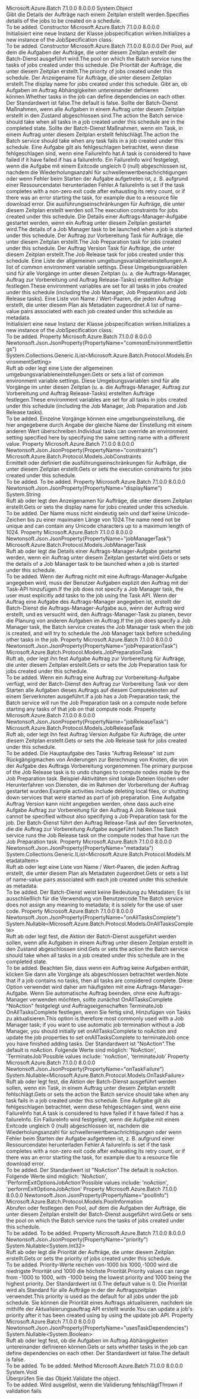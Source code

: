 <Type Name="JobSpecification" FullName="Microsoft.Azure.Batch.Protocol.Models.JobSpecification">
  <TypeSignature Language="C#" Value="public class JobSpecification" />
  <TypeSignature Language="ILAsm" Value=".class public auto ansi beforefieldinit JobSpecification extends System.Object" />
  <TypeSignature Language="DocId" Value="T:Microsoft.Azure.Batch.Protocol.Models.JobSpecification" />
  <TypeSignature Language="VB.NET" Value="Public Class JobSpecification" />
  <TypeSignature Language="F#" Value="type JobSpecification = class" />
  <AssemblyInfo>
    <AssemblyName>Microsoft.Azure.Batch</AssemblyName>
    <AssemblyVersion>7.1.0.0</AssemblyVersion>
    <AssemblyVersion>8.0.0.0</AssemblyVersion>
  </AssemblyInfo>
  <Base>
    <BaseTypeName>System.Object</BaseTypeName>
  </Base>
  <Interfaces />
  <Docs>
    <summary>
            <span data-ttu-id="762c1-101">Gibt die Details der Aufträge nach einem Zeitplan erstellt werden.</span><span class="sxs-lookup"><span data-stu-id="762c1-101">Specifies details of the jobs to be created on a schedule.</span></span>
            </summary>
    <remarks>To be added.</remarks>
  </Docs>
  <Members>
    <Member MemberName=".ctor">
      <MemberSignature Language="C#" Value="public JobSpecification ();" />
      <MemberSignature Language="ILAsm" Value=".method public hidebysig specialname rtspecialname instance void .ctor() cil managed" />
      <MemberSignature Language="DocId" Value="M:Microsoft.Azure.Batch.Protocol.Models.JobSpecification.#ctor" />
      <MemberSignature Language="VB.NET" Value="Public Sub New ()" />
      <MemberType>Constructor</MemberType>
      <AssemblyInfo>
        <AssemblyName>Microsoft.Azure.Batch</AssemblyName>
        <AssemblyVersion>7.1.0.0</AssemblyVersion>
        <AssemblyVersion>8.0.0.0</AssemblyVersion>
      </AssemblyInfo>
      <Parameters />
      <Docs>
        <summary>
            <span data-ttu-id="762c1-102">Initialisiert eine neue Instanz der Klasse jobspecification wirken.</span><span class="sxs-lookup"><span data-stu-id="762c1-102">Initializes a new instance of the JobSpecification class.</span></span>
            </summary>
        <remarks>To be added.</remarks>
      </Docs>
    </Member>
    <Member MemberName=".ctor">
      <MemberSignature Language="C#" Value="public JobSpecification (Microsoft.Azure.Batch.Protocol.Models.PoolInformation poolInfo, Nullable&lt;int&gt; priority = null, string displayName = null, Nullable&lt;bool&gt; usesTaskDependencies = null, Nullable&lt;Microsoft.Azure.Batch.Protocol.Models.OnAllTasksComplete&gt; onAllTasksComplete = null, Nullable&lt;Microsoft.Azure.Batch.Protocol.Models.OnTaskFailure&gt; onTaskFailure = null, Microsoft.Azure.Batch.Protocol.Models.JobConstraints constraints = null, Microsoft.Azure.Batch.Protocol.Models.JobManagerTask jobManagerTask = null, Microsoft.Azure.Batch.Protocol.Models.JobPreparationTask jobPreparationTask = null, Microsoft.Azure.Batch.Protocol.Models.JobReleaseTask jobReleaseTask = null, System.Collections.Generic.IList&lt;Microsoft.Azure.Batch.Protocol.Models.EnvironmentSetting&gt; commonEnvironmentSettings = null, System.Collections.Generic.IList&lt;Microsoft.Azure.Batch.Protocol.Models.MetadataItem&gt; metadata = null);" />
      <MemberSignature Language="ILAsm" Value=".method public hidebysig specialname rtspecialname instance void .ctor(class Microsoft.Azure.Batch.Protocol.Models.PoolInformation poolInfo, valuetype System.Nullable`1&lt;int32&gt; priority, string displayName, valuetype System.Nullable`1&lt;bool&gt; usesTaskDependencies, valuetype System.Nullable`1&lt;valuetype Microsoft.Azure.Batch.Protocol.Models.OnAllTasksComplete&gt; onAllTasksComplete, valuetype System.Nullable`1&lt;valuetype Microsoft.Azure.Batch.Protocol.Models.OnTaskFailure&gt; onTaskFailure, class Microsoft.Azure.Batch.Protocol.Models.JobConstraints constraints, class Microsoft.Azure.Batch.Protocol.Models.JobManagerTask jobManagerTask, class Microsoft.Azure.Batch.Protocol.Models.JobPreparationTask jobPreparationTask, class Microsoft.Azure.Batch.Protocol.Models.JobReleaseTask jobReleaseTask, class System.Collections.Generic.IList`1&lt;class Microsoft.Azure.Batch.Protocol.Models.EnvironmentSetting&gt; commonEnvironmentSettings, class System.Collections.Generic.IList`1&lt;class Microsoft.Azure.Batch.Protocol.Models.MetadataItem&gt; metadata) cil managed" />
      <MemberSignature Language="DocId" Value="M:Microsoft.Azure.Batch.Protocol.Models.JobSpecification.#ctor(Microsoft.Azure.Batch.Protocol.Models.PoolInformation,System.Nullable{System.Int32},System.String,System.Nullable{System.Boolean},System.Nullable{Microsoft.Azure.Batch.Protocol.Models.OnAllTasksComplete},System.Nullable{Microsoft.Azure.Batch.Protocol.Models.OnTaskFailure},Microsoft.Azure.Batch.Protocol.Models.JobConstraints,Microsoft.Azure.Batch.Protocol.Models.JobManagerTask,Microsoft.Azure.Batch.Protocol.Models.JobPreparationTask,Microsoft.Azure.Batch.Protocol.Models.JobReleaseTask,System.Collections.Generic.IList{Microsoft.Azure.Batch.Protocol.Models.EnvironmentSetting},System.Collections.Generic.IList{Microsoft.Azure.Batch.Protocol.Models.MetadataItem})" />
      <MemberSignature Language="F#" Value="new Microsoft.Azure.Batch.Protocol.Models.JobSpecification : Microsoft.Azure.Batch.Protocol.Models.PoolInformation * Nullable&lt;int&gt; * string * Nullable&lt;bool&gt; * Nullable&lt;Microsoft.Azure.Batch.Protocol.Models.OnAllTasksComplete&gt; * Nullable&lt;Microsoft.Azure.Batch.Protocol.Models.OnTaskFailure&gt; * Microsoft.Azure.Batch.Protocol.Models.JobConstraints * Microsoft.Azure.Batch.Protocol.Models.JobManagerTask * Microsoft.Azure.Batch.Protocol.Models.JobPreparationTask * Microsoft.Azure.Batch.Protocol.Models.JobReleaseTask * System.Collections.Generic.IList&lt;Microsoft.Azure.Batch.Protocol.Models.EnvironmentSetting&gt; * System.Collections.Generic.IList&lt;Microsoft.Azure.Batch.Protocol.Models.MetadataItem&gt; -&gt; Microsoft.Azure.Batch.Protocol.Models.JobSpecification" Usage="new Microsoft.Azure.Batch.Protocol.Models.JobSpecification (poolInfo, priority, displayName, usesTaskDependencies, onAllTasksComplete, onTaskFailure, constraints, jobManagerTask, jobPreparationTask, jobReleaseTask, commonEnvironmentSettings, metadata)" />
      <MemberType>Constructor</MemberType>
      <AssemblyInfo>
        <AssemblyName>Microsoft.Azure.Batch</AssemblyName>
        <AssemblyVersion>7.1.0.0</AssemblyVersion>
        <AssemblyVersion>8.0.0.0</AssemblyVersion>
      </AssemblyInfo>
      <Parameters>
        <Parameter Name="poolInfo" Type="Microsoft.Azure.Batch.Protocol.Models.PoolInformation" />
        <Parameter Name="priority" Type="System.Nullable&lt;System.Int32&gt;" />
        <Parameter Name="displayName" Type="System.String" />
        <Parameter Name="usesTaskDependencies" Type="System.Nullable&lt;System.Boolean&gt;" />
        <Parameter Name="onAllTasksComplete" Type="System.Nullable&lt;Microsoft.Azure.Batch.Protocol.Models.OnAllTasksComplete&gt;" />
        <Parameter Name="onTaskFailure" Type="System.Nullable&lt;Microsoft.Azure.Batch.Protocol.Models.OnTaskFailure&gt;" />
        <Parameter Name="constraints" Type="Microsoft.Azure.Batch.Protocol.Models.JobConstraints" />
        <Parameter Name="jobManagerTask" Type="Microsoft.Azure.Batch.Protocol.Models.JobManagerTask" />
        <Parameter Name="jobPreparationTask" Type="Microsoft.Azure.Batch.Protocol.Models.JobPreparationTask" />
        <Parameter Name="jobReleaseTask" Type="Microsoft.Azure.Batch.Protocol.Models.JobReleaseTask" />
        <Parameter Name="commonEnvironmentSettings" Type="System.Collections.Generic.IList&lt;Microsoft.Azure.Batch.Protocol.Models.EnvironmentSetting&gt;" />
        <Parameter Name="metadata" Type="System.Collections.Generic.IList&lt;Microsoft.Azure.Batch.Protocol.Models.MetadataItem&gt;" />
      </Parameters>
      <Docs>
        <param name="poolInfo"><span data-ttu-id="762c1-103">Der Pool, auf dem die Aufgaben der Aufträge, die unter diesem Zeitplan erstellt der Batch-Dienst ausgeführt wird.</span><span class="sxs-lookup"><span data-stu-id="762c1-103">The pool on which the Batch service runs the tasks of jobs created under this schedule.</span></span></param>
        <param name="priority"><span data-ttu-id="762c1-104">Die Priorität der Aufträge, die unter diesem Zeitplan erstellt.</span><span class="sxs-lookup"><span data-stu-id="762c1-104">The priority of jobs created under this schedule.</span></span></param>
        <param name="displayName"><span data-ttu-id="762c1-105">Der Anzeigename für Aufträge, die unter diesem Zeitplan erstellt.</span><span class="sxs-lookup"><span data-stu-id="762c1-105">The display name for jobs created under this schedule.</span></span></param>
        <param name="usesTaskDependencies"><span data-ttu-id="762c1-106">Gibt an, ob Aufgaben im Auftrag Abhängigkeiten untereinander definieren können.</span><span class="sxs-lookup"><span data-stu-id="762c1-106">Whether tasks in the job can define dependencies on each other.</span></span> <span data-ttu-id="762c1-107">Der Standardwert ist false.</span><span class="sxs-lookup"><span data-stu-id="762c1-107">The default is false.</span></span></param>
        <param name="onAllTasksComplete"><span data-ttu-id="762c1-108">Sollte der Batch-Dienst Maßnahmen, wenn alle Aufgaben in einem Auftrag unter diesem Zeitplan erstellt in den Zustand abgeschlossen sind.</span><span class="sxs-lookup"><span data-stu-id="762c1-108">The action the Batch service should take when all tasks in a job created under this schedule are in the completed state.</span></span></param>
        <param name="onTaskFailure"><span data-ttu-id="762c1-109">Sollte der Batch-Dienst Maßnahmen, wenn ein Task, in einem Auftrag unter diesem Zeitplan erstellt fehlschlägt.</span><span class="sxs-lookup"><span data-stu-id="762c1-109">The action the Batch service should take when any task fails in a job created under this schedule.</span></span> <span data-ttu-id="762c1-110">Eine Aufgabe gilt als fehlgeschlagen betrachtet, wenn diese fehlgeschlagen sind, wenn eine FailureInfo hat.</span><span class="sxs-lookup"><span data-stu-id="762c1-110">A task is considered to have failed if it have failed if has a failureInfo.</span></span> <span data-ttu-id="762c1-111">Ein FailureInfo wird festgelegt, wenn die Aufgabe mit einem Exitcode ungleich 0 (null) abgeschlossen ist, nachdem die Wiederholungsanzahl für schwellenwertbenachrichtigungen oder wenn Fehler beim Starten der Aufgabe aufgetreten ist, z. B. aufgrund einer Ressourcendatei herunterladen Fehler.</span><span class="sxs-lookup"><span data-stu-id="762c1-111">A failureInfo is set if the task completes with a non-zero exit code after exhausting its retry count, or if there was an error starting the task, for example due to a resource file download error.</span></span></param>
        <param name="constraints"><span data-ttu-id="762c1-112">Die ausführungseinschränkungen für Aufträge, die unter diesem Zeitplan erstellt werden soll.</span><span class="sxs-lookup"><span data-stu-id="762c1-112">The execution constraints for jobs created under this schedule.</span></span></param>
        <param name="jobManagerTask"><span data-ttu-id="762c1-113">Die Details einer Auftrags-Manager-Aufgabe gestartet werden, wenn ein Auftrag unter diesem Zeitplan gestartet wird.</span><span class="sxs-lookup"><span data-stu-id="762c1-113">The details of a Job Manager task to be launched when a job is started under this schedule.</span></span></param>
        <param name="jobPreparationTask"><span data-ttu-id="762c1-114">Der Auftrag zur Vorbereitung Task für Aufträge, die unter diesem Zeitplan erstellt.</span><span class="sxs-lookup"><span data-stu-id="762c1-114">The Job Preparation task for jobs created under this schedule.</span></span></param>
        <param name="jobReleaseTask"><span data-ttu-id="762c1-115">Der Auftrag Version Task für Aufträge, die unter diesem Zeitplan erstellt.</span><span class="sxs-lookup"><span data-stu-id="762c1-115">The Job Release task for jobs created under this schedule.</span></span></param>
        <param name="commonEnvironmentSettings"><span data-ttu-id="762c1-116">Eine Liste der allgemeinen umgebungsvariableneinstellungen.</span><span class="sxs-lookup"><span data-stu-id="762c1-116">A list of common environment variable settings.</span></span> <span data-ttu-id="762c1-117">Diese Umgebungsvariablen sind für alle Vorgänge im unter diesen Zeitplan (u. a. die Auftrags-Manager, Auftrag zur Vorbereitung und Auftrag Release-Tasks) erstellten Aufträge festlegen.</span><span class="sxs-lookup"><span data-stu-id="762c1-117">These environment variables are set for all tasks in jobs created under this schedule (including the Job Manager, Job Preparation and Job Release tasks).</span></span></param>
        <param name="metadata"><span data-ttu-id="762c1-118">Eine Liste von Name / Wert-Paaren, die jeden Auftrag erstellt, die unter diesem Plan als Metadaten zugeordnet.</span><span class="sxs-lookup"><span data-stu-id="762c1-118">A list of name-value pairs associated with each job created under this schedule as metadata.</span></span></param>
        <summary>
            <span data-ttu-id="762c1-119">Initialisiert eine neue Instanz der Klasse jobspecification wirken.</span><span class="sxs-lookup"><span data-stu-id="762c1-119">Initializes a new instance of the JobSpecification class.</span></span>
            </summary>
        <remarks>To be added.</remarks>
      </Docs>
    </Member>
    <Member MemberName="CommonEnvironmentSettings">
      <MemberSignature Language="C#" Value="public System.Collections.Generic.IList&lt;Microsoft.Azure.Batch.Protocol.Models.EnvironmentSetting&gt; CommonEnvironmentSettings { get; set; }" />
      <MemberSignature Language="ILAsm" Value=".property instance class System.Collections.Generic.IList`1&lt;class Microsoft.Azure.Batch.Protocol.Models.EnvironmentSetting&gt; CommonEnvironmentSettings" />
      <MemberSignature Language="DocId" Value="P:Microsoft.Azure.Batch.Protocol.Models.JobSpecification.CommonEnvironmentSettings" />
      <MemberSignature Language="VB.NET" Value="Public Property CommonEnvironmentSettings As IList(Of EnvironmentSetting)" />
      <MemberSignature Language="F#" Value="member this.CommonEnvironmentSettings : System.Collections.Generic.IList&lt;Microsoft.Azure.Batch.Protocol.Models.EnvironmentSetting&gt; with get, set" Usage="Microsoft.Azure.Batch.Protocol.Models.JobSpecification.CommonEnvironmentSettings" />
      <MemberType>Property</MemberType>
      <AssemblyInfo>
        <AssemblyName>Microsoft.Azure.Batch</AssemblyName>
        <AssemblyVersion>7.1.0.0</AssemblyVersion>
        <AssemblyVersion>8.0.0.0</AssemblyVersion>
      </AssemblyInfo>
      <Attributes>
        <Attribute>
          <AttributeName>Newtonsoft.Json.JsonProperty(PropertyName="commonEnvironmentSettings")</AttributeName>
        </Attribute>
      </Attributes>
      <ReturnValue>
        <ReturnType>System.Collections.Generic.IList&lt;Microsoft.Azure.Batch.Protocol.Models.EnvironmentSetting&gt;</ReturnType>
      </ReturnValue>
      <Docs>
        <summary>
            <span data-ttu-id="762c1-120">Ruft ab oder legt eine Liste der allgemeinen umgebungsvariableneinstellungen.</span><span class="sxs-lookup"><span data-stu-id="762c1-120">Gets or sets a list of common environment variable settings.</span></span> <span data-ttu-id="762c1-121">Diese Umgebungsvariablen sind für alle Vorgänge im unter diesen Zeitplan (u. a. die Auftrags-Manager, Auftrag zur Vorbereitung und Auftrag Release-Tasks) erstellten Aufträge festlegen.</span><span class="sxs-lookup"><span data-stu-id="762c1-121">These environment variables are set for all tasks in jobs created under this schedule (including the Job Manager, Job Preparation and Job Release tasks).</span></span>
            </summary>
        <value>To be added.</value>
        <remarks>
            <span data-ttu-id="762c1-122">Einzelne Vorgänge können eine umgebungseinstellung, die hier angegebene durch Angabe der gleiche Name der Einstellung mit einem anderen Wert überschreiben.</span><span class="sxs-lookup"><span data-stu-id="762c1-122">Individual tasks can override an environment setting specified here by specifying the same setting name with a different value.</span></span>
            </remarks>
      </Docs>
    </Member>
    <Member MemberName="Constraints">
      <MemberSignature Language="C#" Value="public Microsoft.Azure.Batch.Protocol.Models.JobConstraints Constraints { get; set; }" />
      <MemberSignature Language="ILAsm" Value=".property instance class Microsoft.Azure.Batch.Protocol.Models.JobConstraints Constraints" />
      <MemberSignature Language="DocId" Value="P:Microsoft.Azure.Batch.Protocol.Models.JobSpecification.Constraints" />
      <MemberSignature Language="VB.NET" Value="Public Property Constraints As JobConstraints" />
      <MemberSignature Language="F#" Value="member this.Constraints : Microsoft.Azure.Batch.Protocol.Models.JobConstraints with get, set" Usage="Microsoft.Azure.Batch.Protocol.Models.JobSpecification.Constraints" />
      <MemberType>Property</MemberType>
      <AssemblyInfo>
        <AssemblyName>Microsoft.Azure.Batch</AssemblyName>
        <AssemblyVersion>7.1.0.0</AssemblyVersion>
        <AssemblyVersion>8.0.0.0</AssemblyVersion>
      </AssemblyInfo>
      <Attributes>
        <Attribute>
          <AttributeName>Newtonsoft.Json.JsonProperty(PropertyName="constraints")</AttributeName>
        </Attribute>
      </Attributes>
      <ReturnValue>
        <ReturnType>Microsoft.Azure.Batch.Protocol.Models.JobConstraints</ReturnType>
      </ReturnValue>
      <Docs>
        <summary>
            <span data-ttu-id="762c1-123">Ermittelt oder definiert die ausführungseinschränkungen für Aufträge, die unter diesem Zeitplan erstellt.</span><span class="sxs-lookup"><span data-stu-id="762c1-123">Gets or sets the execution constraints for jobs created under this schedule.</span></span>
            </summary>
        <value>To be added.</value>
        <remarks>To be added.</remarks>
      </Docs>
    </Member>
    <Member MemberName="DisplayName">
      <MemberSignature Language="C#" Value="public string DisplayName { get; set; }" />
      <MemberSignature Language="ILAsm" Value=".property instance string DisplayName" />
      <MemberSignature Language="DocId" Value="P:Microsoft.Azure.Batch.Protocol.Models.JobSpecification.DisplayName" />
      <MemberSignature Language="VB.NET" Value="Public Property DisplayName As String" />
      <MemberSignature Language="F#" Value="member this.DisplayName : string with get, set" Usage="Microsoft.Azure.Batch.Protocol.Models.JobSpecification.DisplayName" />
      <MemberType>Property</MemberType>
      <AssemblyInfo>
        <AssemblyName>Microsoft.Azure.Batch</AssemblyName>
        <AssemblyVersion>7.1.0.0</AssemblyVersion>
        <AssemblyVersion>8.0.0.0</AssemblyVersion>
      </AssemblyInfo>
      <Attributes>
        <Attribute>
          <AttributeName>Newtonsoft.Json.JsonProperty(PropertyName="displayName")</AttributeName>
        </Attribute>
      </Attributes>
      <ReturnValue>
        <ReturnType>System.String</ReturnType>
      </ReturnValue>
      <Docs>
        <summary>
            <span data-ttu-id="762c1-124">Ruft ab oder legt den Anzeigenamen für Aufträge, die unter diesem Zeitplan erstellt.</span><span class="sxs-lookup"><span data-stu-id="762c1-124">Gets or sets the display name for jobs created under this schedule.</span></span>
            </summary>
        <value>To be added.</value>
        <remarks>
            <span data-ttu-id="762c1-125">Der Name muss nicht eindeutig sein und darf keine Unicode-Zeichen bis zu einer maximalen Länge von 1024.</span><span class="sxs-lookup"><span data-stu-id="762c1-125">The name need not be unique and can contain any Unicode characters up to a maximum length of 1024.</span></span>
            </remarks>
      </Docs>
    </Member>
    <Member MemberName="JobManagerTask">
      <MemberSignature Language="C#" Value="public Microsoft.Azure.Batch.Protocol.Models.JobManagerTask JobManagerTask { get; set; }" />
      <MemberSignature Language="ILAsm" Value=".property instance class Microsoft.Azure.Batch.Protocol.Models.JobManagerTask JobManagerTask" />
      <MemberSignature Language="DocId" Value="P:Microsoft.Azure.Batch.Protocol.Models.JobSpecification.JobManagerTask" />
      <MemberSignature Language="VB.NET" Value="Public Property JobManagerTask As JobManagerTask" />
      <MemberSignature Language="F#" Value="member this.JobManagerTask : Microsoft.Azure.Batch.Protocol.Models.JobManagerTask with get, set" Usage="Microsoft.Azure.Batch.Protocol.Models.JobSpecification.JobManagerTask" />
      <MemberType>Property</MemberType>
      <AssemblyInfo>
        <AssemblyName>Microsoft.Azure.Batch</AssemblyName>
        <AssemblyVersion>7.1.0.0</AssemblyVersion>
        <AssemblyVersion>8.0.0.0</AssemblyVersion>
      </AssemblyInfo>
      <Attributes>
        <Attribute>
          <AttributeName>Newtonsoft.Json.JsonProperty(PropertyName="jobManagerTask")</AttributeName>
        </Attribute>
      </Attributes>
      <ReturnValue>
        <ReturnType>Microsoft.Azure.Batch.Protocol.Models.JobManagerTask</ReturnType>
      </ReturnValue>
      <Docs>
        <summary>
            <span data-ttu-id="762c1-126">Ruft ab oder legt die Details einer Auftrags-Manager-Aufgabe gestartet werden, wenn ein Auftrag unter diesem Zeitplan gestartet wird.</span><span class="sxs-lookup"><span data-stu-id="762c1-126">Gets or sets the details of a Job Manager task to be launched when a job is started under this schedule.</span></span>
            </summary>
        <value>To be added.</value>
        <remarks>
            <span data-ttu-id="762c1-127">Wenn der Auftrag nicht mit eine Auftrags-Manager-Aufgabe angegeben wird, muss der Benutzer Aufgaben explizit den Auftrag mit der Task-API hinzufügen.</span><span class="sxs-lookup"><span data-stu-id="762c1-127">If the job does not specify a Job Manager task, the user must explicitly add tasks to the job using the Task API.</span></span> <span data-ttu-id="762c1-128">Wenn der Auftrag eine Aufgabe des Auftrags-Manager angegeben ist, erstellt der Batch-Dienst die Auftrags-Manager-Aufgabe aus, wenn der Auftrag wird erstellt, und es versucht wird, den Auftrags-Manager-Task zu planen, bevor die Planung von anderen Aufgaben im Auftrag.</span><span class="sxs-lookup"><span data-stu-id="762c1-128">If the job does specify a Job Manager task, the Batch service creates the Job Manager task when the job is created, and will try to schedule the Job Manager task before scheduling other tasks in the job.</span></span>
            </remarks>
      </Docs>
    </Member>
    <Member MemberName="JobPreparationTask">
      <MemberSignature Language="C#" Value="public Microsoft.Azure.Batch.Protocol.Models.JobPreparationTask JobPreparationTask { get; set; }" />
      <MemberSignature Language="ILAsm" Value=".property instance class Microsoft.Azure.Batch.Protocol.Models.JobPreparationTask JobPreparationTask" />
      <MemberSignature Language="DocId" Value="P:Microsoft.Azure.Batch.Protocol.Models.JobSpecification.JobPreparationTask" />
      <MemberSignature Language="VB.NET" Value="Public Property JobPreparationTask As JobPreparationTask" />
      <MemberSignature Language="F#" Value="member this.JobPreparationTask : Microsoft.Azure.Batch.Protocol.Models.JobPreparationTask with get, set" Usage="Microsoft.Azure.Batch.Protocol.Models.JobSpecification.JobPreparationTask" />
      <MemberType>Property</MemberType>
      <AssemblyInfo>
        <AssemblyName>Microsoft.Azure.Batch</AssemblyName>
        <AssemblyVersion>7.1.0.0</AssemblyVersion>
        <AssemblyVersion>8.0.0.0</AssemblyVersion>
      </AssemblyInfo>
      <Attributes>
        <Attribute>
          <AttributeName>Newtonsoft.Json.JsonProperty(PropertyName="jobPreparationTask")</AttributeName>
        </Attribute>
      </Attributes>
      <ReturnValue>
        <ReturnType>Microsoft.Azure.Batch.Protocol.Models.JobPreparationTask</ReturnType>
      </ReturnValue>
      <Docs>
        <summary>
            <span data-ttu-id="762c1-129">Ruft ab, oder legt ihn fest Aufgabe Auftrag zur Vorbereitung für Aufträge, die unter diesem Zeitplan erstellt.</span><span class="sxs-lookup"><span data-stu-id="762c1-129">Gets or sets the Job Preparation task for jobs created under this schedule.</span></span>
            </summary>
        <value>To be added.</value>
        <remarks>
            <span data-ttu-id="762c1-130">Wenn ein Auftrag eine Auftrag zur Vorbereitung-Aufgabe verfügt, wird der Batch-Dienst den Auftrag zur Vorbereitung Task vor dem Starten alle Aufgaben dieses Auftrags auf diesem Computeknoten auf einem Serverknoten ausgeführt.</span><span class="sxs-lookup"><span data-stu-id="762c1-130">If a job has a Job Preparation task, the Batch service will run the Job Preparation task on a compute node before starting any tasks of that job on that compute node.</span></span>
            </remarks>
      </Docs>
    </Member>
    <Member MemberName="JobReleaseTask">
      <MemberSignature Language="C#" Value="public Microsoft.Azure.Batch.Protocol.Models.JobReleaseTask JobReleaseTask { get; set; }" />
      <MemberSignature Language="ILAsm" Value=".property instance class Microsoft.Azure.Batch.Protocol.Models.JobReleaseTask JobReleaseTask" />
      <MemberSignature Language="DocId" Value="P:Microsoft.Azure.Batch.Protocol.Models.JobSpecification.JobReleaseTask" />
      <MemberSignature Language="VB.NET" Value="Public Property JobReleaseTask As JobReleaseTask" />
      <MemberSignature Language="F#" Value="member this.JobReleaseTask : Microsoft.Azure.Batch.Protocol.Models.JobReleaseTask with get, set" Usage="Microsoft.Azure.Batch.Protocol.Models.JobSpecification.JobReleaseTask" />
      <MemberType>Property</MemberType>
      <AssemblyInfo>
        <AssemblyName>Microsoft.Azure.Batch</AssemblyName>
        <AssemblyVersion>7.1.0.0</AssemblyVersion>
        <AssemblyVersion>8.0.0.0</AssemblyVersion>
      </AssemblyInfo>
      <Attributes>
        <Attribute>
          <AttributeName>Newtonsoft.Json.JsonProperty(PropertyName="jobReleaseTask")</AttributeName>
        </Attribute>
      </Attributes>
      <ReturnValue>
        <ReturnType>Microsoft.Azure.Batch.Protocol.Models.JobReleaseTask</ReturnType>
      </ReturnValue>
      <Docs>
        <summary>
            <span data-ttu-id="762c1-131">Ruft ab, oder legt ihn fest Auftrag Version Aufgabe für Aufträge, die unter diesem Zeitplan erstellt.</span><span class="sxs-lookup"><span data-stu-id="762c1-131">Gets or sets the Job Release task for jobs created under this schedule.</span></span>
            </summary>
        <value>To be added.</value>
        <remarks>
            <span data-ttu-id="762c1-132">Die Hauptaufgabe des Tasks "Auftrag Release" ist zum Rückgängigmachen von Änderungen zur Berechnung von Knoten, die von der Aufgabe des Auftrags Vorbereitung vorgenommen.</span><span class="sxs-lookup"><span data-stu-id="762c1-132">The primary purpose of the Job Release task is to undo changes to compute nodes made by the Job Preparation task.</span></span> <span data-ttu-id="762c1-133">Beispiel-Aktivitäten sind lokale Dateien löschen oder Herunterfahren von Diensten, die im Rahmen der Vorbereitung der Auftrag gestartet wurden.</span><span class="sxs-lookup"><span data-stu-id="762c1-133">Example activities include deleting local files, or shutting down services that were started as part of job preparation.</span></span> <span data-ttu-id="762c1-134">Eine Aufgabe Auftrag Version kann nicht angegeben werden, ohne dass auch eine Aufgabe Auftrag zur Vorbereitung für den Auftrag.</span><span class="sxs-lookup"><span data-stu-id="762c1-134">A Job Release task cannot be specified without also specifying a Job Preparation task for the job.</span></span> <span data-ttu-id="762c1-135">Der Batch-Dienst führt den Auftrag Release-Task auf den Serverknoten, die die Auftrag zur Vorbereitung Aufgabe ausgeführt haben.</span><span class="sxs-lookup"><span data-stu-id="762c1-135">The Batch service runs the Job Release task on the compute nodes that have run the Job Preparation task.</span></span>
            </remarks>
      </Docs>
    </Member>
    <Member MemberName="Metadata">
      <MemberSignature Language="C#" Value="public System.Collections.Generic.IList&lt;Microsoft.Azure.Batch.Protocol.Models.MetadataItem&gt; Metadata { get; set; }" />
      <MemberSignature Language="ILAsm" Value=".property instance class System.Collections.Generic.IList`1&lt;class Microsoft.Azure.Batch.Protocol.Models.MetadataItem&gt; Metadata" />
      <MemberSignature Language="DocId" Value="P:Microsoft.Azure.Batch.Protocol.Models.JobSpecification.Metadata" />
      <MemberSignature Language="VB.NET" Value="Public Property Metadata As IList(Of MetadataItem)" />
      <MemberSignature Language="F#" Value="member this.Metadata : System.Collections.Generic.IList&lt;Microsoft.Azure.Batch.Protocol.Models.MetadataItem&gt; with get, set" Usage="Microsoft.Azure.Batch.Protocol.Models.JobSpecification.Metadata" />
      <MemberType>Property</MemberType>
      <AssemblyInfo>
        <AssemblyName>Microsoft.Azure.Batch</AssemblyName>
        <AssemblyVersion>7.1.0.0</AssemblyVersion>
        <AssemblyVersion>8.0.0.0</AssemblyVersion>
      </AssemblyInfo>
      <Attributes>
        <Attribute>
          <AttributeName>Newtonsoft.Json.JsonProperty(PropertyName="metadata")</AttributeName>
        </Attribute>
      </Attributes>
      <ReturnValue>
        <ReturnType>System.Collections.Generic.IList&lt;Microsoft.Azure.Batch.Protocol.Models.MetadataItem&gt;</ReturnType>
      </ReturnValue>
      <Docs>
        <summary>
            <span data-ttu-id="762c1-136">Ruft ab oder legt eine Liste von Name / Wert-Paaren, die jeden Auftrag erstellt, die unter diesem Plan als Metadaten zugeordnet.</span><span class="sxs-lookup"><span data-stu-id="762c1-136">Gets or sets a list of name-value pairs associated with each job created under this schedule as metadata.</span></span>
            </summary>
        <value>To be added.</value>
        <remarks>
            <span data-ttu-id="762c1-137">Der Batch-Dienst weist keine Bedeutung zu Metadaten; Es ist ausschließlich für die Verwendung von Benutzercode.</span><span class="sxs-lookup"><span data-stu-id="762c1-137">The Batch service does not assign any meaning to metadata; it is solely for the use of user code.</span></span>
            </remarks>
      </Docs>
    </Member>
    <Member MemberName="OnAllTasksComplete">
      <MemberSignature Language="C#" Value="public Nullable&lt;Microsoft.Azure.Batch.Protocol.Models.OnAllTasksComplete&gt; OnAllTasksComplete { get; set; }" />
      <MemberSignature Language="ILAsm" Value=".property instance valuetype System.Nullable`1&lt;valuetype Microsoft.Azure.Batch.Protocol.Models.OnAllTasksComplete&gt; OnAllTasksComplete" />
      <MemberSignature Language="DocId" Value="P:Microsoft.Azure.Batch.Protocol.Models.JobSpecification.OnAllTasksComplete" />
      <MemberSignature Language="VB.NET" Value="Public Property OnAllTasksComplete As Nullable(Of OnAllTasksComplete)" />
      <MemberSignature Language="F#" Value="member this.OnAllTasksComplete : Nullable&lt;Microsoft.Azure.Batch.Protocol.Models.OnAllTasksComplete&gt; with get, set" Usage="Microsoft.Azure.Batch.Protocol.Models.JobSpecification.OnAllTasksComplete" />
      <MemberType>Property</MemberType>
      <AssemblyInfo>
        <AssemblyName>Microsoft.Azure.Batch</AssemblyName>
        <AssemblyVersion>7.1.0.0</AssemblyVersion>
        <AssemblyVersion>8.0.0.0</AssemblyVersion>
      </AssemblyInfo>
      <Attributes>
        <Attribute>
          <AttributeName>Newtonsoft.Json.JsonProperty(PropertyName="onAllTasksComplete")</AttributeName>
        </Attribute>
      </Attributes>
      <ReturnValue>
        <ReturnType>System.Nullable&lt;Microsoft.Azure.Batch.Protocol.Models.OnAllTasksComplete&gt;</ReturnType>
      </ReturnValue>
      <Docs>
        <summary>
            <span data-ttu-id="762c1-138">Ruft ab oder legt fest, die Aktion der Batch-Dienst ausgeführt werden sollen, wenn alle Aufgaben in einem Auftrag unter diesem Zeitplan erstellt in den Zustand abgeschlossen sind.</span><span class="sxs-lookup"><span data-stu-id="762c1-138">Gets or sets the action the Batch service should take when all tasks in a job created under this schedule are in the completed state.</span></span>
            </summary>
        <value>To be added.</value>
        <remarks>
            <span data-ttu-id="762c1-139">Beachten Sie, dass wenn ein Auftrag keine Aufgaben enthält, klicken Sie dann alle Vorgänge als abgeschlossen betrachtet werden.</span><span class="sxs-lookup"><span data-stu-id="762c1-139">Note that if a job contains no tasks, then all tasks are considered complete.</span></span> <span data-ttu-id="762c1-140">Diese Option verwendet wird daher am häufigsten mit eine Auftrags-Manager-Aufgabe. Wenn Sie automatische Auftrag beenden, ohne eine Auftrags-Manager verwenden möchten, sollte zunächst OnAllTasksComplete "NoAction" festgelegt und Auftragseigenschaften TerminateJob OnAllTasksComplete festlegen, wenn Sie fertig sind, Hinzufügen von Tasks zu aktualisieren.</span><span class="sxs-lookup"><span data-stu-id="762c1-140">This option is therefore most commonly used with a Job Manager task; if you want to use automatic job termination without a Job Manager, you should initially set onAllTasksComplete to noAction and update the job properties to set onAllTasksComplete to terminateJob once you have finished adding tasks.</span></span> <span data-ttu-id="762c1-141">Der Standardwert ist "NoAction".</span><span class="sxs-lookup"><span data-stu-id="762c1-141">The default is noAction.</span></span> <span data-ttu-id="762c1-142">Folgende Werte sind möglich: 'NoAction', 'TerminateJob'</span><span class="sxs-lookup"><span data-stu-id="762c1-142">Possible values include: 'noAction', 'terminateJob'</span></span>
            </remarks>
      </Docs>
    </Member>
    <Member MemberName="OnTaskFailure">
      <MemberSignature Language="C#" Value="public Nullable&lt;Microsoft.Azure.Batch.Protocol.Models.OnTaskFailure&gt; OnTaskFailure { get; set; }" />
      <MemberSignature Language="ILAsm" Value=".property instance valuetype System.Nullable`1&lt;valuetype Microsoft.Azure.Batch.Protocol.Models.OnTaskFailure&gt; OnTaskFailure" />
      <MemberSignature Language="DocId" Value="P:Microsoft.Azure.Batch.Protocol.Models.JobSpecification.OnTaskFailure" />
      <MemberSignature Language="VB.NET" Value="Public Property OnTaskFailure As Nullable(Of OnTaskFailure)" />
      <MemberSignature Language="F#" Value="member this.OnTaskFailure : Nullable&lt;Microsoft.Azure.Batch.Protocol.Models.OnTaskFailure&gt; with get, set" Usage="Microsoft.Azure.Batch.Protocol.Models.JobSpecification.OnTaskFailure" />
      <MemberType>Property</MemberType>
      <AssemblyInfo>
        <AssemblyName>Microsoft.Azure.Batch</AssemblyName>
        <AssemblyVersion>7.1.0.0</AssemblyVersion>
        <AssemblyVersion>8.0.0.0</AssemblyVersion>
      </AssemblyInfo>
      <Attributes>
        <Attribute>
          <AttributeName>Newtonsoft.Json.JsonProperty(PropertyName="onTaskFailure")</AttributeName>
        </Attribute>
      </Attributes>
      <ReturnValue>
        <ReturnType>System.Nullable&lt;Microsoft.Azure.Batch.Protocol.Models.OnTaskFailure&gt;</ReturnType>
      </ReturnValue>
      <Docs>
        <summary>
            <span data-ttu-id="762c1-143">Ruft ab oder legt fest, die Aktion der Batch-Dienst ausgeführt werden sollen, wenn ein Task, in einem Auftrag unter diesem Zeitplan erstellt fehlschlägt.</span><span class="sxs-lookup"><span data-stu-id="762c1-143">Gets or sets the action the Batch service should take when any task fails in a job created under this schedule.</span></span> <span data-ttu-id="762c1-144">Eine Aufgabe gilt als fehlgeschlagen betrachtet, wenn diese fehlgeschlagen sind, wenn eine FailureInfo hat.</span><span class="sxs-lookup"><span data-stu-id="762c1-144">A task is considered to have failed if it have failed if has a failureInfo.</span></span> <span data-ttu-id="762c1-145">Ein FailureInfo wird festgelegt, wenn die Aufgabe mit einem Exitcode ungleich 0 (null) abgeschlossen ist, nachdem die Wiederholungsanzahl für schwellenwertbenachrichtigungen oder wenn Fehler beim Starten der Aufgabe aufgetreten ist, z. B. aufgrund einer Ressourcendatei herunterladen Fehler.</span><span class="sxs-lookup"><span data-stu-id="762c1-145">A failureInfo is set if the task completes with a non-zero exit code after exhausting its retry count, or if there was an error starting the task, for example due to a resource file download error.</span></span>
            </summary>
        <value>To be added.</value>
        <remarks>
            <span data-ttu-id="762c1-146">Der Standardwert ist "NoAction".</span><span class="sxs-lookup"><span data-stu-id="762c1-146">The default is noAction.</span></span> <span data-ttu-id="762c1-147">Folgende Werte sind möglich: 'NoAction', 'PerformExitOptionsJobAction'</span><span class="sxs-lookup"><span data-stu-id="762c1-147">Possible values include: 'noAction', 'performExitOptionsJobAction'</span></span>
            </remarks>
      </Docs>
    </Member>
    <Member MemberName="PoolInfo">
      <MemberSignature Language="C#" Value="public Microsoft.Azure.Batch.Protocol.Models.PoolInformation PoolInfo { get; set; }" />
      <MemberSignature Language="ILAsm" Value=".property instance class Microsoft.Azure.Batch.Protocol.Models.PoolInformation PoolInfo" />
      <MemberSignature Language="DocId" Value="P:Microsoft.Azure.Batch.Protocol.Models.JobSpecification.PoolInfo" />
      <MemberSignature Language="VB.NET" Value="Public Property PoolInfo As PoolInformation" />
      <MemberSignature Language="F#" Value="member this.PoolInfo : Microsoft.Azure.Batch.Protocol.Models.PoolInformation with get, set" Usage="Microsoft.Azure.Batch.Protocol.Models.JobSpecification.PoolInfo" />
      <MemberType>Property</MemberType>
      <AssemblyInfo>
        <AssemblyName>Microsoft.Azure.Batch</AssemblyName>
        <AssemblyVersion>7.1.0.0</AssemblyVersion>
        <AssemblyVersion>8.0.0.0</AssemblyVersion>
      </AssemblyInfo>
      <Attributes>
        <Attribute>
          <AttributeName>Newtonsoft.Json.JsonProperty(PropertyName="poolInfo")</AttributeName>
        </Attribute>
      </Attributes>
      <ReturnValue>
        <ReturnType>Microsoft.Azure.Batch.Protocol.Models.PoolInformation</ReturnType>
      </ReturnValue>
      <Docs>
        <summary>
            <span data-ttu-id="762c1-148">Abrufen oder festlegen den Pool, auf dem die Aufgaben der Aufträge, die unter diesem Zeitplan erstellt der Batch-Dienst ausgeführt wird.</span><span class="sxs-lookup"><span data-stu-id="762c1-148">Gets or sets the pool on which the Batch service runs the tasks of jobs created under this schedule.</span></span>
            </summary>
        <value>To be added.</value>
        <remarks>To be added.</remarks>
      </Docs>
    </Member>
    <Member MemberName="Priority">
      <MemberSignature Language="C#" Value="public Nullable&lt;int&gt; Priority { get; set; }" />
      <MemberSignature Language="ILAsm" Value=".property instance valuetype System.Nullable`1&lt;int32&gt; Priority" />
      <MemberSignature Language="DocId" Value="P:Microsoft.Azure.Batch.Protocol.Models.JobSpecification.Priority" />
      <MemberSignature Language="VB.NET" Value="Public Property Priority As Nullable(Of Integer)" />
      <MemberSignature Language="F#" Value="member this.Priority : Nullable&lt;int&gt; with get, set" Usage="Microsoft.Azure.Batch.Protocol.Models.JobSpecification.Priority" />
      <MemberType>Property</MemberType>
      <AssemblyInfo>
        <AssemblyName>Microsoft.Azure.Batch</AssemblyName>
        <AssemblyVersion>7.1.0.0</AssemblyVersion>
        <AssemblyVersion>8.0.0.0</AssemblyVersion>
      </AssemblyInfo>
      <Attributes>
        <Attribute>
          <AttributeName>Newtonsoft.Json.JsonProperty(PropertyName="priority")</AttributeName>
        </Attribute>
      </Attributes>
      <ReturnValue>
        <ReturnType>System.Nullable&lt;System.Int32&gt;</ReturnType>
      </ReturnValue>
      <Docs>
        <summary>
            <span data-ttu-id="762c1-149">Ruft ab oder legt die Priorität der Aufträge, die unter diesem Zeitplan erstellt.</span><span class="sxs-lookup"><span data-stu-id="762c1-149">Gets or sets the priority of jobs created under this schedule.</span></span>
            </summary>
        <value>To be added.</value>
        <remarks>
            <span data-ttu-id="762c1-150">Priority-Werte reichen von-1000 bis 1000,-1000 wird die niedrigste Priorität und 1000 die höchste Priorität.</span><span class="sxs-lookup"><span data-stu-id="762c1-150">Priority values can range from -1000 to 1000, with -1000 being the lowest priority and 1000 being the highest priority.</span></span> <span data-ttu-id="762c1-151">Der Standardwert ist 0.</span><span class="sxs-lookup"><span data-stu-id="762c1-151">The default value is 0.</span></span> <span data-ttu-id="762c1-152">Die Priorität wird als Standard für alle Aufträge in der der Auftragszeitplan verwendet.</span><span class="sxs-lookup"><span data-stu-id="762c1-152">This priority is used as the default for all jobs under the job schedule.</span></span> <span data-ttu-id="762c1-153">Sie können die Priorität eines Auftrags aktualisieren, nachdem sie mithilfe der Aktualisierungsauftrag API erstellt wurde.</span><span class="sxs-lookup"><span data-stu-id="762c1-153">You can update a job's priority after it has been created using by using the update job API.</span></span>
            </remarks>
      </Docs>
    </Member>
    <Member MemberName="UsesTaskDependencies">
      <MemberSignature Language="C#" Value="public Nullable&lt;bool&gt; UsesTaskDependencies { get; set; }" />
      <MemberSignature Language="ILAsm" Value=".property instance valuetype System.Nullable`1&lt;bool&gt; UsesTaskDependencies" />
      <MemberSignature Language="DocId" Value="P:Microsoft.Azure.Batch.Protocol.Models.JobSpecification.UsesTaskDependencies" />
      <MemberSignature Language="VB.NET" Value="Public Property UsesTaskDependencies As Nullable(Of Boolean)" />
      <MemberSignature Language="F#" Value="member this.UsesTaskDependencies : Nullable&lt;bool&gt; with get, set" Usage="Microsoft.Azure.Batch.Protocol.Models.JobSpecification.UsesTaskDependencies" />
      <MemberType>Property</MemberType>
      <AssemblyInfo>
        <AssemblyName>Microsoft.Azure.Batch</AssemblyName>
        <AssemblyVersion>7.1.0.0</AssemblyVersion>
        <AssemblyVersion>8.0.0.0</AssemblyVersion>
      </AssemblyInfo>
      <Attributes>
        <Attribute>
          <AttributeName>Newtonsoft.Json.JsonProperty(PropertyName="usesTaskDependencies")</AttributeName>
        </Attribute>
      </Attributes>
      <ReturnValue>
        <ReturnType>System.Nullable&lt;System.Boolean&gt;</ReturnType>
      </ReturnValue>
      <Docs>
        <summary>
            <span data-ttu-id="762c1-154">Ruft ab oder legt fest, ob die Aufgaben im Auftrag Abhängigkeiten untereinander definieren können.</span><span class="sxs-lookup"><span data-stu-id="762c1-154">Gets or sets whether tasks in the job can define dependencies on each other.</span></span> <span data-ttu-id="762c1-155">Der Standardwert ist false.</span><span class="sxs-lookup"><span data-stu-id="762c1-155">The default is false.</span></span>
            </summary>
        <value>To be added.</value>
        <remarks>To be added.</remarks>
      </Docs>
    </Member>
    <Member MemberName="Validate">
      <MemberSignature Language="C#" Value="public virtual void Validate ();" />
      <MemberSignature Language="ILAsm" Value=".method public hidebysig newslot virtual instance void Validate() cil managed" />
      <MemberSignature Language="DocId" Value="M:Microsoft.Azure.Batch.Protocol.Models.JobSpecification.Validate" />
      <MemberSignature Language="VB.NET" Value="Public Overridable Sub Validate ()" />
      <MemberSignature Language="F#" Value="abstract member Validate : unit -&gt; unit&#xA;override this.Validate : unit -&gt; unit" Usage="jobSpecification.Validate " />
      <MemberType>Method</MemberType>
      <AssemblyInfo>
        <AssemblyName>Microsoft.Azure.Batch</AssemblyName>
        <AssemblyVersion>7.1.0.0</AssemblyVersion>
        <AssemblyVersion>8.0.0.0</AssemblyVersion>
      </AssemblyInfo>
      <ReturnValue>
        <ReturnType>System.Void</ReturnType>
      </ReturnValue>
      <Parameters />
      <Docs>
        <summary>
            <span data-ttu-id="762c1-156">Überprüfen Sie das Objekt.</span><span class="sxs-lookup"><span data-stu-id="762c1-156">Validate the object.</span></span>
            </summary>
        <remarks>To be added.</remarks>
        <exception cref="T:Microsoft.Rest.ValidationException">
            <span data-ttu-id="762c1-157">Wird ausgelöst, wenn die Validierung fehlschlägt</span><span class="sxs-lookup"><span data-stu-id="762c1-157">Thrown if validation fails</span></span>
            </exception>
      </Docs>
    </Member>
  </Members>
</Type>